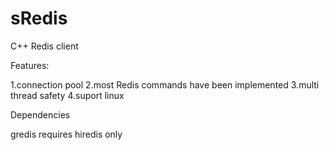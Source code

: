 # sRedis
C++ Redis client

Features:

1.connection pool
2.most Redis commands have been implemented
3.multi thread safety
4.suport linux 


Dependencies

gredis requires hiredis only
